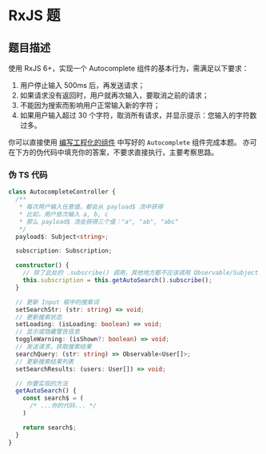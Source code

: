 # RxJS 题

## 题目描述

使用 RxJS 6+，实现一个 Autocomplete 组件的基本行为，需满足以下要求：

1. 用户停止输入 500ms 后，再发送请求；
2. 如果请求没有返回时，用户就再次输入，要取消之前的请求；
3. 不能因为搜索而影响用户正常输入新的字符；
4. 如果用户输入超过 30 个字符，取消所有请求，并显示提示：您输入的字符数过多。

你可以直接使用 [编写工程化的组件](./engineering_zh.md) 中写好的 `Autocomplete` 组件完成本题。
亦可在下方的伪代码中填充你的答案，不要求直接执行，主要考察思路。

### 伪 TS 代码

```typescript
class AutocompleteController {
  /**
   * 每次用户输入任意值，都会从 payload$ 流中获得
   * 比如，用户依次输入 a, b, c
   * 那么 payload$ 流会获得三个值："a", "ab", "abc"
   */
  payload$: Subject<string>;

  subscription: Subscription;

  constructor() {
    // 除了此处的 .subscribe() 调用，其他地方都不应该调用 Observable/Subject 的 subscribe 方法
    this.subscription = this.getAutoSearch().subscribe();
  }

  // 更新 Input 框中的搜索词
  setSearchStr: (str: string) => void;
  // 更新搜索状态
  setLoading: (isLoading: boolean) => void;
  // 显示或隐藏警告信息
  toggleWarning: (isShown?: boolean) => void;
  // 发送请求，获取搜索结果
  searchQuery: (str: string) => Observable<User[]>;
  // 更新搜索结果列表
  setSearchResults: (users: User[]) => void;

  // 你要实现的方法
  getAutoSearch() {
    const search$ = (
      /* ...你的代码... */
    )

    return search$;
  }
}
```
